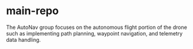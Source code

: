 # main-repo
The AutoNav group focuses on the autonomous flight portion of the drone such as implementing path planning, waypoint navigation, and telemetry data handling. 
